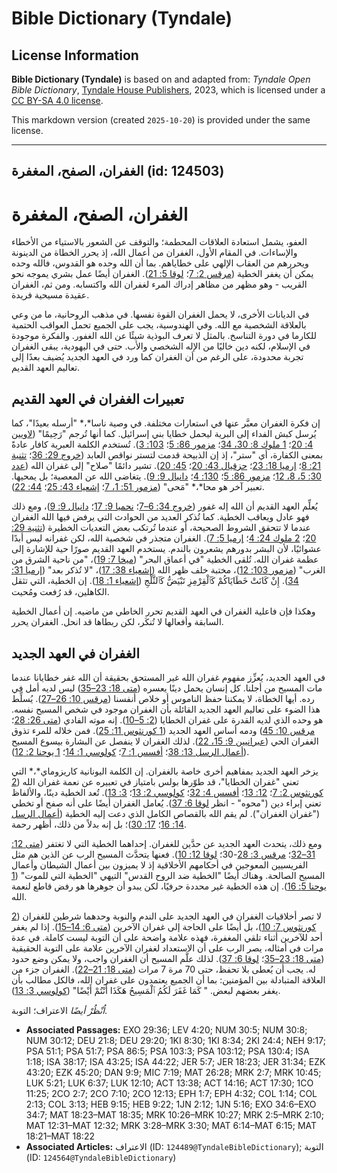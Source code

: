 # Bible Dictionary (Tyndale)

## License Information

**Bible Dictionary (Tyndale)** is based on and adapted from: _Tyndale Open Bible Dictionary_, [Tyndale House Publishers](https://tyndaleopenresources.com/), 2023, which is licensed under a [CC BY-SA 4.0 license](https://creativecommons.org/licenses/by-sa/4.0/legalcode.en).

This markdown version (created `2025-10-20`) is provided under the same license.



--------------------------------

## الغفران، الصفح، المغفرة (id: 124503)

الغفران، الصفح، المغفرة
=======================

العفو، يشمل استعادة العلاقات المحطمة؛ والتوقف عن الشعور بالاستياء من الأخطاء والإساءات. في المقام الأول، الغفران من أعمال الله، إذ يحرر الخطاة من الدينونة ويحررهم من العقاب الإلهي على خطاياهم. بما أن الله وحده هو القدوس، فالله وحده يمكن أن يغفر الخطية ([مرقس 2: 7](https://ref.ly/Mark2:7)؛ [لوقا 5: 21](https://ref.ly/Luke5:21)). الغفران أيضًا عمل بشري يموجه نحو القريب \- وهو مظهر من مظاهر إدراك المرء لغفران الله واكتسابه. ومن ثم، الغفران عقيدة مسيحية فريدة.

في الديانات الأخرى، لا يحمل الغفران القوة نفسها. في مذهب الروحانية، ما من وعي بالعلاقة الشخصية مع الله. وفي الهندوسية، يجب على الجميع تحمل العواقب الحتمية للكارما في دورة التناسخ. بالمثل لا تعرف البوذية شيئًا عن الله الغفور. والفكرة موجودة في الإسلام، لكنه دين خاليًا من الإله الشخصي والأب. حتى في اليهودية، يبقى الغفران تجربة محدودة، على الرغم من أن الغفران كما ورد في العهد الجديد يُضيف بعدًا إلى تعاليم العهد القديم.

تعبيرات الغفران في العهد القديم
-------------------------------

إن فكرة الغفران معبَّر عنها في استعارات مختلفة. في وصية ناسا*،* "أرسله بعيدًا"، كما يُرسل كبش الفداء إلى البرية ليحمل خطايا بني إسرائيل. كما أنها تُرجم "رَحِيمًا" ([لاويين 4: 20](https://ref.ly/Lev4:20)؛ [1 ملوك 8: 30، 34](https://ref.ly/1Kgs8:30)؛ [مزمور 86: 5](https://ref.ly/Ps86:5)؛ [103: 3](https://ref.ly/Ps103:3)). تُستخدم الكلمة العبرية كافار عادةً بمعنى الكفارة، أي "ستر"، إذ إن الذبيحة قدمت لتستر نواقص العابد ([خروج 29: 36](https://ref.ly/Exod29:36)؛ [تثنية 21: 8](https://ref.ly/Deut21:8)؛ [إرميا 18: 23](https://ref.ly/Jer18:23)؛ [حزقيال 43: 20](https://ref.ly/Ezek43:20)؛ [45: 20](https://ref.ly/Ezek45:20)). تشير دائمًا "صلاح" إلى غفران الله ([عدد 30: 5، 8، 12](https://ref.ly/Num30:5)؛ [مزمور 86: 5](https://ref.ly/Ps86:5)؛ [130: 4](https://ref.ly/Ps130:4)؛ [دانيال 9: 9](https://ref.ly/Dan9:9)). يتغاضى الله عن المعصية؛ بل يمحيها. تعبير آخر هو محا*،* "مَحى" ([مزمور 51: 1، 7](https://ref.ly/Ps51:1)؛ [إشعياء 43: 25](https://ref.ly/Isa43:25)؛ [44: 22](https://ref.ly/Isa44:22)).

يُعلِّم العهد القديم أن الله إله غفور ([خروج 34: 6–7](https://ref.ly/Exod34:6-Exod34:7)؛ [نحميا 9: 17](https://ref.ly/Neh9:17)؛ [دانيال 9: 9](https://ref.ly/Dan9:9))، ومع ذلك فهو عادل ويعاقب الخطية. كما تُذكر العديد من الحوادث التي يرفض فيها الله الغفران عندما لا تتحقق الشروط الصحيحة، أو عندما تُرتكب بعض التعديات الخطيرة ([تثنية 29: 20](https://ref.ly/Deut29:20)؛ [2 ملوك 24: 4](https://ref.ly/2Kgs24:4)؛ [إرميا 5: 7](https://ref.ly/Jer5:7)). الغفران متجذر في شخصية الله، لكن غفرانه ليس أبدًا عشوائيًا، لأن البشر بدورهم يشعرون بالندم. يستخدم العهد القديم صورًا حية للإشارة إلى عظمة غفران الله. تُلقى الخطية "في أعماق البحر" ([ميخا 7: 19](https://ref.ly/Mic7:19))، "من ناحية الشرق من الغرب" ([مزمور 103: 12](https://ref.ly/Ps103:12))، مختبة خلف ظهر الله ([إشعياء 38: 17](https://ref.ly/Isa38:17))، "لا تُذكر بعد" ([إرميا 31: 34](https://ref.ly/Jer31:34)). إِنْ كَانَتْ خَطَايَاكُمْ كَٱلْقِرْمِزِ تَبْيَضُّ كَٱلثَّلْجِ ([إشعياء 1: 18](https://ref.ly/Isa1:18)). إن الخطية، التي تثقل الكاهلين، قد رُفعت ومُحيت.

وهكذا فإن فاعلية الغفران في العهد القديم تحرر الخاطي من ماضيه. إن أعمال الخطية السابقة وأفعالها لا تُنكَر، لكن ربطاها قد انحل. الغفران يحرر.

الغفران في العهد الجديد
-----------------------

في العهد الجديد، يُعزِّز مفهوم غفران الله غير المستحق بحقيقة أن الله غفر خطايانا عندما مات المسيح من أجلنا. كل إنسان يحمل دينًا يعسره ([متى 18: 23–35](https://ref.ly/Matt18:23-Matt18:35)) ليس لديه أمل في رده. أيها الخطاة، لا يمكننا حفظ الناموس أو خلاص أنفسنا ([مرقس 10: 26–27](https://ref.ly/Mark10:26-Mark10:27)). يُسلِّط هذا الضوء على تعاليم العهد الجديد القائلة بأن الغفران موجود في شخص المسيح نفسه. هو وحده الذي لديه القدرة على غفران الخطايا ([2: 5–10](https://ref.ly/Mark2:5-Mark2:10)). إنه موته الفادي ([متى 26: 28](https://ref.ly/Matt26:28)؛ [مرقس 10: 45](https://ref.ly/Mark10:45)) ودمه أساس العهد الجديد ([1 كورنثوس 11: 25](https://ref.ly/1Cor11:25)). فمن خلاله للمرء تذوق الغفران الحي ([عبرانيين 9: 15، 22](https://ref.ly/Heb9:15)). لذلك الغفران لا ينفصل عن البشارة بيسوع المسيح ([أعمال الرسل 13: 38](https://ref.ly/Acts13:38)؛ [أفسس 1: 7](https://ref.ly/Eph1:7)؛ [كولوسي 1: 14](https://ref.ly/Col1:14)؛ [1 يوحنا 2: 12](https://ref.ly/1John2:12)).

يزخر العهد الجديد بمفاهيم أخرى خاصة بالغفران. إن الكلمة اليونانية كاريزوماي*،* التي تعني "غفران الخطايا"، قد طوّرها بولس بامتياز في تعبيره عن نعمة غفران الله ([2 كورنثوس 2: 7](https://ref.ly/2Cor2:7)؛ [12: 13](https://ref.ly/2Cor12:13)؛ [أفسس 4: 32](https://ref.ly/Eph4:32)؛ [كولوسي 2: 13](https://ref.ly/Col2:13)؛ [3: 13](https://ref.ly/Col3:13)). تُعد الخطية دينًا، والألفاظ تعني إبراء دين ("محوه" \- انظر [لوقا 6: 37](https://ref.ly/Luke6:37)). يُعامل الغفران أيضًا على أنه صفح أو تخطي ("غفران الغفران"). لم يقم الله بالقصاص الكامل الذي دعت إليه الخطية ([أعمال الرسل 14: 16](https://ref.ly/Acts14:16)؛ [17: 30](https://ref.ly/Acts17:30))؛ بل إنه بدلاً من ذلك، أظهر رحمة.

ومع ذلك، يتحدث العهد الجديد عن حدَّين للغفران. إحداهما الخطية التي لا تغتفر ([متى 12: 31–32](https://ref.ly/Matt12:31-Matt12:32)؛ [مرقس 3: 28](https://ref.ly/Mark3:28-Mark3:30)\-30؛ [لوقا 12: 10](https://ref.ly/Luke12:10)). فعنها يتحدَّث المسيح الرب عن الذين هم مثل الفريسيين المعوجين في أحكامهم الأخلاقية إذ لا يميزون بين أعمال الشيطان وأعمال المسيح الصالحة. وهناك أيضًا "الخطية ضد الروح القدس" التيهي "الخطية التي للموت" ([1 يوحنا 5: 16](https://ref.ly/1John5:16)). إن هذه الخطية غير محددة حرفيًا، لكن يبدو أن جوهرها هو رفض قاطع لنعمة الله.

لا تصر أخلاقيات الغفران في العهد الجديد على الندم والنوبة وحدهما شرطين للغفران ([2 كورنثوس 7: 10](https://ref.ly/2Cor7:10))، بل أيضًا على الحاجة إلى غفران الآخرين ([متى 6: 14–15](https://ref.ly/Matt6:14-Matt6:15)). إذا لم يغفر أحد للآخرين أثناء تلقي المغفرة، فهذه علامة واضحة على أن التوبة ليست كاملة. في عدة مرات في أمثاله، يصر الرب على أن الاستعداد لغفران الآخرين علامة على التوبة الحقيقية ([متى 18: 23–35](https://ref.ly/Matt18:23-Matt18:35)؛ [لوقا 6: 37](https://ref.ly/Luke6:37)). لذلك علَّم المسيح أن الغفران واجب، ولا يمكن وضع حدود له. يجب أن يُعطى بلا تحفظ، حتى 70 مرة 7 مرات ([متى 18: 21–22](https://ref.ly/Matt18:21-Matt18:22)). الغفران جزء من العلاقة المتبادلة بين المؤمنين: بما أن الجميع يعتمدون على غفران الله، فالكل مطالب بأن يغفر بعضهم لبعض. " كَمَا غَفَرَ لَكُمُ ٱلْمَسِيحُ هَكَذَا أَنْتُمْ أَيْضًا" ([كولوسي 3: 13](https://ref.ly/Col3:13)).

*اُنْظُرْ أيضًا* الاعتراف؛ التوبة.

* **Associated Passages:** EXO 29:36; LEV 4:20; NUM 30:5; NUM 30:8; NUM 30:12; DEU 21:8; DEU 29:20; 1KI 8:30; 1KI 8:34; 2KI 24:4; NEH 9:17; PSA 51:1; PSA 51:7; PSA 86:5; PSA 103:3; PSA 103:12; PSA 130:4; ISA 1:18; ISA 38:17; ISA 43:25; ISA 44:22; JER 5:7; JER 18:23; JER 31:34; EZK 43:20; EZK 45:20; DAN 9:9; MIC 7:19; MAT 26:28; MRK 2:7; MRK 10:45; LUK 5:21; LUK 6:37; LUK 12:10; ACT 13:38; ACT 14:16; ACT 17:30; 1CO 11:25; 2CO 2:7; 2CO 7:10; 2CO 12:13; EPH 1:7; EPH 4:32; COL 1:14; COL 2:13; COL 3:13; HEB 9:15; HEB 9:22; 1JN 2:12; 1JN 5:16; EXO 34:6–EXO 34:7; MAT 18:23–MAT 18:35; MRK 10:26–MRK 10:27; MRK 2:5–MRK 2:10; MAT 12:31–MAT 12:32; MRK 3:28–MRK 3:30; MAT 6:14–MAT 6:15; MAT 18:21–MAT 18:22
* **Associated Articles:** الاعتراف (ID: `124489@TyndaleBibleDictionary`); التوبة (ID: `124564@TyndaleBibleDictionary`)

